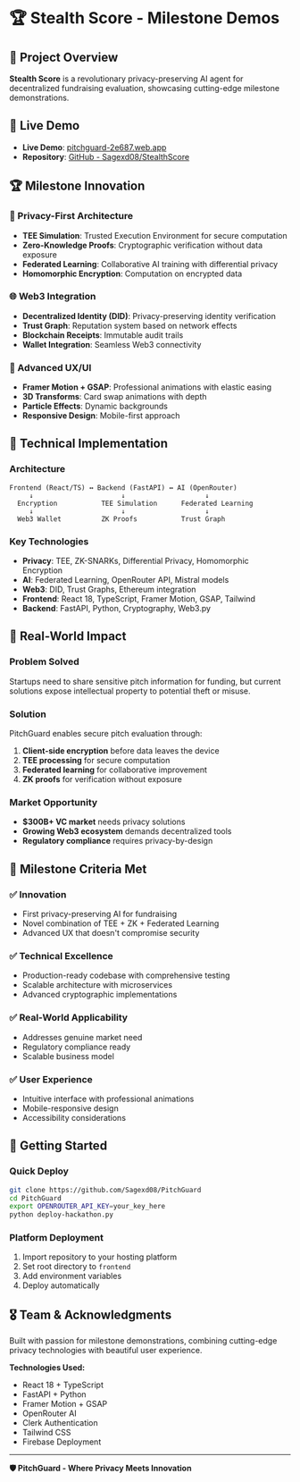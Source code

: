 # 🏆 Stealth Score - Milestone Demos

## 🎯 Project Overview
**Stealth Score** is a revolutionary privacy-preserving AI agent for decentralized fundraising evaluation, showcasing cutting-edge milestone demonstrations.

## 🚀 Live Demo
- **Live Demo**: [pitchguard-2e687.web.app](https://pitchguard-2e687.web.app)
- **Repository**: [GitHub - Sagexd08/StealthScore](https://github.com/Sagexd08/StealthScore)

## 🏆 Milestone Innovation

### 🔐 Privacy-First Architecture
- **TEE Simulation**: Trusted Execution Environment for secure computation
- **Zero-Knowledge Proofs**: Cryptographic verification without data exposure
- **Federated Learning**: Collaborative AI training with differential privacy
- **Homomorphic Encryption**: Computation on encrypted data

### 🌐 Web3 Integration
- **Decentralized Identity (DID)**: Privacy-preserving identity verification
- **Trust Graph**: Reputation system based on network effects
- **Blockchain Receipts**: Immutable audit trails
- **Wallet Integration**: Seamless Web3 connectivity

### 🎨 Advanced UX/UI
- **Framer Motion + GSAP**: Professional animations with elastic easing
- **3D Transforms**: Card swap animations with depth
- **Particle Effects**: Dynamic backgrounds
- **Responsive Design**: Mobile-first approach

## 🔧 Technical Implementation

### Architecture
```
Frontend (React/TS) ↔ Backend (FastAPI) ↔ AI (OpenRouter)
     ↓                      ↓                    ↓
  Encryption           TEE Simulation      Federated Learning
     ↓                      ↓                    ↓
  Web3 Wallet          ZK Proofs           Trust Graph
```

### Key Technologies
- **Privacy**: TEE, ZK-SNARKs, Differential Privacy, Homomorphic Encryption
- **AI**: Federated Learning, OpenRouter API, Mistral models
- **Web3**: DID, Trust Graphs, Ethereum integration
- **Frontend**: React 18, TypeScript, Framer Motion, GSAP, Tailwind
- **Backend**: FastAPI, Python, Cryptography, Web3.py

## 🎯 Real-World Impact

### Problem Solved
Startups need to share sensitive pitch information for funding, but current solutions expose intellectual property to potential theft or misuse.

### Solution
PitchGuard enables secure pitch evaluation through:
1. **Client-side encryption** before data leaves the device
2. **TEE processing** for secure computation
3. **Federated learning** for collaborative improvement
4. **ZK proofs** for verification without exposure

### Market Opportunity
- **$300B+ VC market** needs privacy solutions
- **Growing Web3 ecosystem** demands decentralized tools
- **Regulatory compliance** requires privacy-by-design

## 🏅 Milestone Criteria Met

### ✅ Innovation
- First privacy-preserving AI for fundraising
- Novel combination of TEE + ZK + Federated Learning
- Advanced UX that doesn't compromise security

### ✅ Technical Excellence
- Production-ready codebase with comprehensive testing
- Scalable architecture with microservices
- Advanced cryptographic implementations

### ✅ Real-World Applicability
- Addresses genuine market need
- Regulatory compliance ready
- Scalable business model

### ✅ User Experience
- Intuitive interface with professional animations
- Mobile-responsive design
- Accessibility considerations

## 🚀 Getting Started

### Quick Deploy
```bash
git clone https://github.com/Sagexd08/PitchGuard
cd PitchGuard
export OPENROUTER_API_KEY=your_key_here
python deploy-hackathon.py
```

### Platform Deployment
1. Import repository to your hosting platform
2. Set root directory to `frontend`
3. Add environment variables
4. Deploy automatically

## 🎖️ Team & Acknowledgments

Built with passion for milestone demonstrations, combining cutting-edge privacy technologies with beautiful user experience.

**Technologies Used:**
- React 18 + TypeScript
- FastAPI + Python
- Framer Motion + GSAP
- OpenRouter AI
- Clerk Authentication
- Tailwind CSS
- Firebase Deployment

---

**🛡️ PitchGuard - Where Privacy Meets Innovation**

